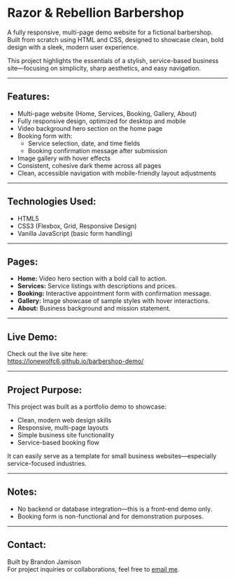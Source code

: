# Razor & Rebellion Barbershop

A fully responsive, multi-page demo website for a fictional barbershop.  
Built from scratch using HTML and CSS, designed to showcase clean, bold design with a sleek, modern user experience.

This project highlights the essentials of a stylish, service-based business site—focusing on simplicity, sharp aesthetics, and easy navigation.

---

## Features:
- Multi-page website (Home, Services, Booking, Gallery, About)
- Fully responsive design, optimized for desktop and mobile
- Video background hero section on the home page
- Booking form with:
  - Service selection, date, and time fields
  - Booking confirmation message after submission
- Image gallery with hover effects
- Consistent, cohesive dark theme across all pages
- Clean, accessible navigation with mobile-friendly layout adjustments

---

## Technologies Used:
- HTML5
- CSS3 (Flexbox, Grid, Responsive Design)
- Vanilla JavaScript (basic form handling)

---

## Pages:
- **Home:** Video hero section with a bold call to action.
- **Services:** Service listings with descriptions and prices.
- **Booking:** Interactive appointment form with confirmation message.
- **Gallery:** Image showcase of sample styles with hover interactions.
- **About:** Business background and mission statement.

---

## Live Demo:
Check out the live site here:  
https://lonewolfc6.github.io/barbershop-demo/

---

## Project Purpose:
This project was built as a portfolio demo to showcase:
- Clean, modern web design skills
- Responsive, multi-page layouts
- Simple business site functionality
- Service-based booking flow

It can easily serve as a template for small business websites—especially service-focused industries.

---

## Notes:
- No backend or database integration—this is a front-end demo only.
- Booking form is non-functional and for demonstration purposes.

---

## Contact:
Built by Brandon Jamison  
For project inquiries or collaborations, feel free to [email me](brandonjamison.dev@gmail.com).
